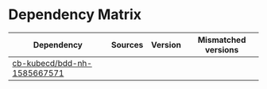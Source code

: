 # Dependency Matrix

Dependency | Sources | Version | Mismatched versions
---------- | ------- | ------- | -------------------
[cb-kubecd/bdd-nh-1585667571](https://github.com/cb-kubecd/bdd-nh-1585667571.git) |  | []() | 
